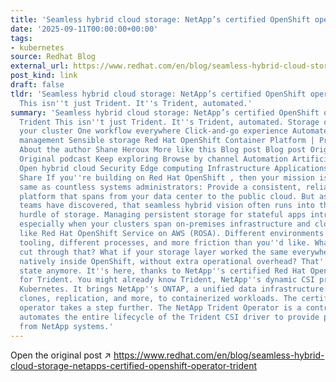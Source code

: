 ```yaml
---
title: 'Seamless hybrid cloud storage: NetApp’s certified OpenShift operator for Trident'
date: '2025-09-11T00:00:00+00:00'
tags:
- kubernetes
source: Redhat Blog
external_url: https://www.redhat.com/en/blog/seamless-hybrid-cloud-storage-netapps-certified-openshift-operator-trident
post_kind: link
draft: false
tldr: 'Seamless hybrid cloud storage: NetApp’s certified OpenShift operator for Trident
  This isn''t just Trident. It''s Trident, automated.'
summary: 'Seamless hybrid cloud storage: NetApp’s certified OpenShift operator for
  Trident This isn''t just Trident. It''s Trident, automated. Storage options for
  your cluster One workflow everywhere Click-and-go experience Automated lifecycle
  management Sensible storage Red Hat OpenShift Container Platform | Product Trial
  About the author Shane Heroux More like this Blog post Blog post Original podcast
  Original podcast Keep exploring Browse by channel Automation Artificial intelligence
  Open hybrid cloud Security Edge computing Infrastructure Applications Virtualization
  Share If you''re building on Red Hat OpenShift , then your mission is likely the
  same as countless systems administrators: Provide a consistent, reliable application
  platform that spans from your data center to the public cloud. But as many platform
  teams have discovered, that seamless hybrid vision often runs into the practical
  hurdle of storage. Managing persistent storage for stateful apps introduces complexity,
  especially when your clusters span on-premises infrastructure and cloud environments
  like Red Hat OpenShift Service on AWS (ROSA). Different environments can mean different
  tooling, different processes, and more friction than you''d like. What if you could
  cut through that? What if your storage layer worked the same everywhere, managed
  natively inside OpenShift, without extra operational overhead? That''s not a future
  state anymore. It''s here, thanks to NetApp''s certified Red Hat OpenShift operator
  for Trident. You might already know Trident, NetApp''s dynamic CSI provisioner for
  Kubernetes. It brings NetApp''s ONTAP, a unified data infrastructure featuring snapshots,
  clones, replication, and more, to containerized workloads. The certified OpenShift
  operator takes a step further. The NetApp Trident Operator is a controller that
  automates the entire lifecycle of the Trident CSI driver to provide persistent storage
  from NetApp systems.'
---
```

Open the original post ↗ https://www.redhat.com/en/blog/seamless-hybrid-cloud-storage-netapps-certified-openshift-operator-trident
